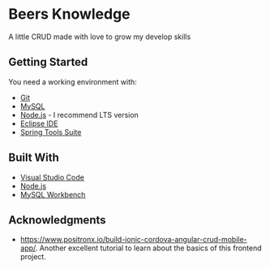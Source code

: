 # Beers Knowledge

A little CRUD made with love to grow my develop skills


## Getting Started

You need a working environment with:
* [Git](https://git-scm.com) 
* [MySQL](https://www.mysql.com) 
* [Node.js](https://nodejs.org)  - I recommend LTS version
* [Eclipse IDE](https://www.eclipse.org/) 
* [Spring Tools Suite](https://spring.io/tools) 

## Built With

* [Visual Studio Code](https://code.visualstudio.com/) 
* [Node.js](https://nodejs.org/)
* [MySQL Workbench](https://www.mysql.com/products/workbench/) 


## Acknowledgments

* https://www.positronx.io/build-ionic-cordova-angular-crud-mobile-app/. Another excellent tutorial to learn about the basics of this frontend project.
